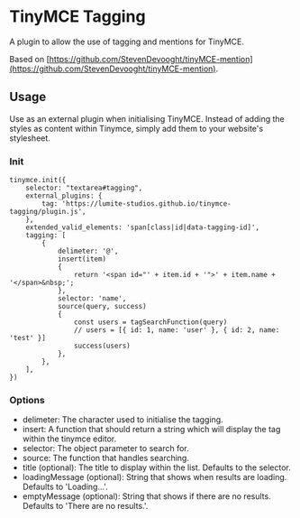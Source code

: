 # TinyMCE Tagging

A plugin to allow the use of tagging and mentions for TinyMCE.

Based on [https://github.com/StevenDevooght/tinyMCE-mention](https://github.com/StevenDevooght/tinyMCE-mention).

## Usage

Use as an external plugin when initialising TinyMCE. Instead of adding the styles as content within Tinymce, simply add them to your website's stylesheet.

### Init

```
tinymce.init({
	selector: "textarea#tagging",
	external_plugins: {
		tag: 'https://lumite-studios.github.io/tinymce-tagging/plugin.js',
	},
	extended_valid_elements: 'span[class|id|data-tagging-id]',
	tagging: [
		{
			delimeter: '@',
			insert(item)
			{
				return '<span id="' + item.id + '">' + item.name + '</span>&nbsp;';
			},
			selector: 'name',
			source(query, success)
			{
				const users = tagSearchFunction(query)
				// users = [{ id: 1, name: 'user' }, { id: 2, name: 'test' }]
				success(users)
			},
		},
	],
})
```

### Options
* delimeter: The character used to initialise the tagging.
* insert: A function that should return a string which will display the tag within the tinymce editor.
* selector: The object parameter to search for.
* source: The function that handles searching.
* title (optional): The title to display within the list. Defaults to the selector.
* loadingMessage (optional): String that shows when results are loading. Defaults to 'Loading...'.
* emptyMessage (optional): String that shows if there are no results. Defaults to 'There are no results.'.